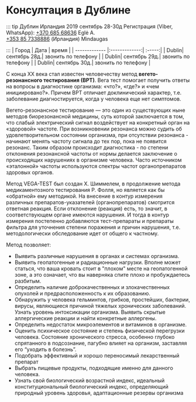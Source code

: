 # Консултация в Дублине

::: tip Дублин Ирландия 2019 сентябрь 28-30д
Регистрация (Viber, WhatsApp): <a href="tel:+37068568636">+370 685 68636</a> Eglė A.
<br>
<a href="tel:+353857338886">+353 85 7338886</a> (Ирландия) Mindaugas

:::
| Город | Дата | время |
| ------------- |:-------------:| :-----:|
| Dublin| сентябрь 28д.| звонить по телефону |
| Dublin| сентябрь 29д.| звонить по телефону |
| Dublin| сентябрь 30д.| звонить по телефону |

С конца ХХ века стал известен человечеству метод **вегето-резонансного тестирования (ВРТ)**. Вега тест помогает получить ответы на вопросы в диагностике организма: «что?», «где?» и «чем инициировано?». Причем ВРТ отличает доклинический характер, т.е. заболевание диагностируется, когда у человека еще нет симптомов.

Вегето-резонансное тестирование — это один из существующих ныне методов биорезонансной медицины, суть которой заключается в том, что слабый электрический сигнал воздействует на конкретный орган на «здоровой» частоте. При возникновении резонанса можно судить об удовлетворительном состоянии организма, при отсутствии резонанса - начинают менять частоту сигнала до тех пор, пока не появится резонанс. Таким образом происходит диагностика - по степени отклонения резонансной частоты от нормы делается заключение о происходящих нарушениях в организме человека. Часто источником «эталонной» частоты используются спектры частот органопрепаратов здоровых органов.

Метод VEGA-TEST был создан Х. Шиммелем, в продолжение метода медикаментозного тестирования Р. Фолля, но является как бы «обратной» ему методикой. На внесение в контур измерения различных препаратов-указателей (органопрепаратов) смотрится ответная реакция. Если отклонение (реакция) есть, то значит, в соответствующем органе имеются нарушения. И тогда в контур измерения постепенно добавляются тест-препараты и препараты фильтра для уточнения степени поражения и причин нарушения, т.е. методологически обследование идет от общего к частному.

Метод позволяет:

- Выявить различные нарушения в органах и системах организма.
- Выявить геопатогенные и радиационные нагрузки. Вполне может статься, что ваша кровать стоит в "плохом" месте на геопатогенной зоне, а это означает, что вы наверняка спите плохо и пробуждаетесь разбитым.
- Определить наличие доброкачественных и злокачественных опухолей и предрасположенность к их образованию.
- Обнаружить у человека гельминтов, грибков, простейших, бактерии, вирусы, являющиеся причиной тяжелых хронических заболеваний. Узнать уровень интоксикации организма. Выявить скрытые аллергические реакции и найти конкретные аллергены.
- Определить недостаток микроэлементов и витаминов в организме.
- Оценить психическое состояние и степень физической перегрузки человека. Состояние хронического стресса, особенно глубоко спрятанного в подсознание, пагубно влияет на организм, заставляя его “уходить в болезнь”.
- Подобрать эффективный и хорошо переносимый лекарственный препарат
- Выбрать пищевые продукты, подходящие именно для данного человека.
- Узнать свой биологический возрастной индекс, идеальный конституциональный биологический индекс, определяющий природный уровень здоровья, адаптационные резервы организма
